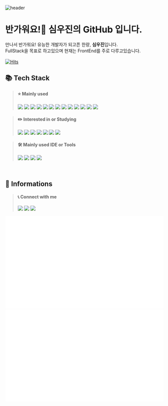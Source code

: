 ![header](https://capsule-render.vercel.app/api?type=waving&color=timeGradient&height=300&section=header&text=Woojin%20Sim&fontAlign=74&fontSize=68&animation=fadeIn&fontAlignY=40&desc=GitHub&descAlignY=50&descAlign=65.4)

# 반가워요!👋 심우진의 GitHub 입니다.</h1>
만나서 반가워요! 유능한 개발자가 되고픈 한량, **심우진**입니다.<br>
FullStack을 목표로 하고있으며 현재는 FrontEnd를 주로 다루고있습니다.
<br><br>
[![Hits](https://hits.seeyoufarm.com/api/count/incr/badge.svg?url=https%3A%2F%2Fgithub.com%2FWoojinSim&count_bg=%235FCCFF&title_bg=%23181717&icon=github.svg&icon_color=%23E7E7E7&title=Visitors&edge_flat=false)](https://hits.seeyoufarm.com)

## 📚 Tech Stack
> #### ⭐ Mainly used
> <img src="https://img.shields.io/badge/HTML5-E34F26?style=for-the-badge&logo=html5&logoColor=white"> <img src="https://img.shields.io/badge/CSS3-1572B6?style=for-the-badge&logo=css3&logoColor=white"> <img src="https://img.shields.io/badge/JavaScript-F7DF1E?style=for-the-badge&logo=javascript&logoColor=black"> <img src="https://img.shields.io/badge/TypeScript-3178C6?style=for-the-badge&logo=typescript&logoColor=white"> <img src="https://img.shields.io/badge/Node.js-339933?style=for-the-badge&logo=nodedotjs&logoColor=white"> <img src="https://img.shields.io/badge/express-000000?style=for-the-badge&logo=express&logoColor=white"> <img src="https://img.shields.io/badge/React-61DAFB?style=for-the-badge&logo=react&logoColor=black"> <img src="https://img.shields.io/badge/next.js-000000?style=for-the-badge&logo=nextdotjs&logoColor=white"> <img src="https://img.shields.io/badge/python-3776AB?style=for-the-badge&logo=python&logoColor=white"> <img src="https://img.shields.io/badge/mysql-4479A1?style=for-the-badge&logo=mysql&logoColor=white"> <img src="https://img.shields.io/badge/sqlite-003B57?style=for-the-badge&logo=sqlite&logoColor=white"> <img src="https://img.shields.io/badge/mongodb-47A248?style=for-the-badge&logo=mongodb&logoColor=white"> <img src="https://img.shields.io/badge/.net-512BD4?style=for-the-badge&logo=dotnet&logoColor=white">

> #### ✏️ Interested in or Studying
> <img src="https://img.shields.io/badge/kotlin-7F52FF?style=for-the-badge&logo=kotlin&logoColor=white"> <img src="https://img.shields.io/badge/r-276DC3?style=for-the-badge&logo=r&logoColor=white"> <img src="https://img.shields.io/badge/swift-F05138?style=for-the-badge&logo=swift&logoColor=white"> <img src="https://img.shields.io/badge/C++-00599C?style=for-the-badge&logo=cplusplus&logoColor=white"> <img src="https://img.shields.io/badge/rust-000000?style=for-the-badge&logo=rust&logoColor=white"> <img src="https://img.shields.io/badge/postgresql-4169E1?style=for-the-badge&logo=postgresql&logoColor=white"> <img src="https://img.shields.io/badge/vue.js-4FC08D?style=for-the-badge&logo=vuedotjs&logoColor=white"> 

> #### 🛠️ Mainly used IDE or Tools
> <img src="https://img.shields.io/badge/Visual%20studio%20code-007ACC?style=for-the-badge&logo=visualstudiocode&logoColor=white"> <img src="https://img.shields.io/badge/aws-232F3E?style=for-the-badge&logo=amazonaws&logoColor=white"> <img src="https://img.shields.io/badge/ChatGPT-70a597?style=for-the-badge&logo=openai&logoColor=white"> <img src="https://img.shields.io/badge/github-181717?style=for-the-badge&logo=github&logoColor=white">
<br>

## 📄 Informations
> #### 📞 Connect with me
> <a href="https://open.kakao.com/o/sl4cmTJf"><img src="https://img.shields.io/badge/kakao_talk-FFCD00?style=for-the-badge&logo=kakaotalk&logoColor=black"></a> <img src="https://img.shields.io/badge/woojin____sim-5865F2?style=for-the-badge&logo=discord&logoColor=white"> <a href="mailto:ssqwe2@gmail.com"><img src="https://img.shields.io/badge/gmail-EA4335?style=for-the-badge&logo=gmail&logoColor=white"></a>

![](https://raw.githubusercontent.com/WoojinSim/github-stats/master/generated/overview.svg#gh-light-mode-only)
![](https://raw.githubusercontent.com/WoojinSim/github-stats/master/generated/languages.svg#gh-light-mode-only)
